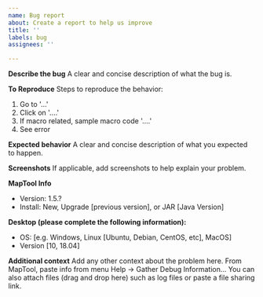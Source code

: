 ```yaml
---
name: Bug report
about: Create a report to help us improve
title: ''
labels: bug
assignees: ''

---
```


**Describe the bug**
A clear and concise description of what the bug is.

**To Reproduce**
Steps to reproduce the behavior:
1. Go to '...'
2. Click on '....'
3. If macro related, sample macro code '....'
4. See error

**Expected behavior**
A clear and concise description of what you expected to happen.

**Screenshots**
If applicable, add screenshots to help explain your problem.

**MapTool Info**
- Version: 1.5.?
- Install: New, Upgrade [previous version], or JAR [Java Version]

**Desktop (please complete the following information):**
 - OS: [e.g. Windows, Linux [Ubuntu, Debian, CentOS, etc], MacOS]
 - Version [10, 18.04]

**Additional context**
Add any other context about the problem here.
From MapTool, paste info from menu Help -> Gather Debug Information...
You can also attach files (drag and drop here) such as log files or paste a file sharing link.
